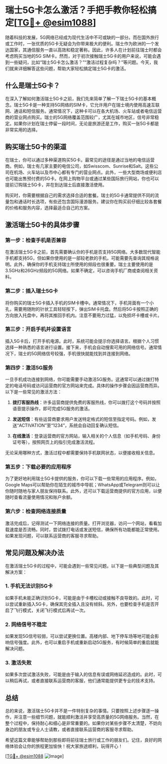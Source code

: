 # 瑞士5G卡怎么激活？手把手教你轻松搞定[[TG💪+ @esim1088](https://t.me/s/esim1088)]

随着科技的发展，5G网络已经成为现代生活中不可或缺的一部分。而在国外旅行或工作时，一张优质的5G卡无疑会为你带来极大的便利。瑞士作为欧洲的一个发达国家，其通信服务一直以高效和稳定著称。因此，许多人在计划前往瑞士时都会考虑购买当地的5G SIM卡。然而，对于初次接触瑞士5G卡的用户来说，可能会遇到一些疑问，比如“瑞士5G卡怎么激活？”“激活过程复杂吗？”等问题。今天，我们就来详细解答这些问题，帮助大家轻松搞定瑞士5G卡的激活。

## 什么是瑞士5G卡？

在深入了解如何激活瑞士5G卡之前，我们先来简单了解一下瑞士5G卡的基本概念。瑞士5G卡是一种支持5G网络的SIM卡，它允许用户在瑞士境内使用高速互联网、通话和短信服务。通常情况下，这种卡可以在各大机场、火车站或者电信运营商的营业网点购买。瑞士的5G网络覆盖范围较广，尤其在城市地区，信号非常稳定。如果你计划在瑞士停留一段时间，无论是旅游还是工作，购买一张5G卡都是非常实用的选择。

## 购买瑞士5G卡的渠道

在瑞士，你可以通过多种渠道购买5G卡。最常见的途径是通过当地的电信运营商。例如，瑞士有几家主要的电信公司，如Swisscom、Sunrise和Salt。这些公司在机场、火车站以及市中心都有专门的营业网点。此外，一些大型商场或便利店也可能出售预付费的5G卡。在网上购物平台或通过某些国际旅行网站，你也可以提前订购瑞士5G卡，并在到达瑞士后直接激活使用。

购买时，你需要根据自己的需求选择合适的套餐。瑞士的5G卡通常提供不同的流量包和通话时长选项，有些还包含国际漫游服务。建议你在购买前仔细比较各套餐的价格和服务内容，选择最适合自己的方案。

## 激活瑞士5G卡的具体步骤

### 第一步：检查手机是否兼容

在激活瑞士5G卡之前，首先需要确认你的手机是否支持5G网络。大多数现代智能手机都支持5G，但如果你使用的是一部较老款的手机，可能需要先查询其规格说明。此外，确保你的手机支持瑞士所使用的频段也很重要。瑞士主要使用的是3.5GHz和26GHz频段的5G网络。如果不确定，可以咨询手机厂商或查阅相关资料。

### 第二步：插入瑞士5G卡

将你购买的瑞士5G卡插入手机的SIM卡槽中。通常情况下，手机背面有一个小孔，需要用随附的针状工具轻轻按下，弹出SIM卡托盘。然后将5G卡按照正确的方向放入托盘中，再将其推回手机内。注意不要用力过猛，以免损坏卡槽或卡片。

### 第三步：开启手机并设置语言

插入5G卡后，打开手机电源。此时，系统可能会提示你选择语言。根据个人习惯选择一种熟悉的语言进行设置。接下来，手机会自动搜索可用的网络信号。通常情况下，瑞士的5G网络信号较强，手机很快就能找到并连接到网络。

### 第四步：激活5G服务

一旦手机成功连接到网络，你可能需要手动激活5G服务。这通常可以通过拨打特定的电话号码或访问运营商的官方网站来完成。具体的操作步骤会因运营商而异。以下是一些常见的激活方法：

1. **拨打客服热线**：许多运营商提供免费的客服热线，你可以拨打这个号码并按照语音提示操作，即可完成5G服务的激活。
   
2. **发送短信**：有些运营商要求用户发送特定格式的短信至指定号码。例如，发送“ACTIVATION”至“1234”，系统会自动回复确认短信。
   
3. **在线激活**：登录运营商的官方网站，输入相关的个人信息（如手机号码、身份证号等），按照网页上的指引完成激活流程。

无论采用哪种方式，激活过程中都需要保持手机联网状态，以便接收相关信息。

### 第五步：下载必要的应用程序

为了更好地利用瑞士5G卡提供的服务，你可以下载一些常用的应用程序。例如，Google Maps可以帮助你在陌生的城市中导航；WhatsApp或Telegram则可以让你随时随地与家人朋友保持联系。此外，还可以下载运营商提供的官方应用，以便随时查看流量使用情况和账户余额。

### 第六步：检查网络连接质量

激活完成后，记得测试一下网络连接的质量。打开浏览器，访问一个网站，看看加载速度是否流畅。同时，尝试拨打电话或发送短信，确保所有功能都能正常使用。如果发现问题，可以联系运营商的客服寻求帮助。

## 常见问题及解决办法

在激活瑞士5G卡的过程中，可能会遇到一些常见问题。以下是一些典型问题及其解决方案：

### 1. 手机无法识别5G卡

如果手机未能正确识别5G卡，可能是由于卡槽松动或接触不良导致的。此时，可以尝试重新插入5G卡，确保其完全插入且没有倾斜。另外，也要检查手机是否开启了飞行模式，关闭飞行模式后再试一次。

### 2. 网络信号不稳定

如果发现5G信号较弱，可以尝试更换位置。高楼内部、地下停车场等地可能会影响信号强度。此外，也可以重启手机或重新启动5G服务，有时候简单的重启就能解决问题。

### 3. 激活失败

如果多次尝试激活失败，可能是由于输入的信息有误或网络延迟造成的。此时，可以稍后再试，或者直接联系运营商的客服，他们通常能提供更专业的技术支持。

## 总结

总的来说，激活瑞士5G卡并不是一件特别复杂的事情。只要按照上述步骤逐一操作，并注意一些细节问题，就能顺利激活并享受高质量的5G网络服务。当然，在整个过程中，保持耐心和细心是非常重要的。如果你对某些步骤不太清楚，不妨向身边的朋友或专业人士请教，或者直接联系运营商的客服寻求帮助。

希望这篇文章能够帮助到那些即将前往瑞士旅行或工作的朋友们。记住，良好的网络体验会让你的旅程更加愉快！祝大家旅途顺利，玩得开心！

[[TG💪+ @esim1088](https://t.me/s/esim1088) ![Image](https://i.postimg.cc/4NQfJmqS/Snipaste-2025-05-13-00-14-12.png)]